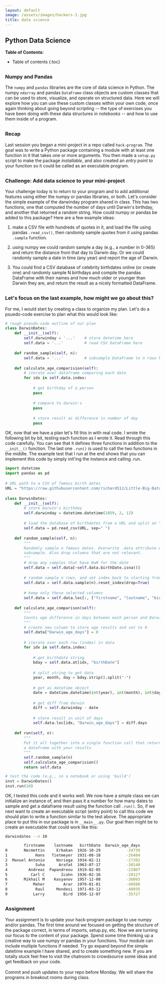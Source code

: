 ```yaml
---
layout: default
image: /assets/images/hackers-1.jpg
title: data science
---
```



<style>
h2 {
    margin-top: 30px;
}
h3 {
    margin-top: 30px;
}
pre {
    line-height: 1.25em;
}
pre code {
    font-size: 0.9em;
}
</style>


## Python Data Science

**Table of Contents:**
* Table of contents
{:toc}


### Numpy and Pandas
The `numpy` and `pandas` libraries are the core of data science in Python.
The numpy `ndarray` and pandas `DataFrame` class objects are custom classes
that can be used to store, visualize, and operate on structured data. 
Here we will explore how you can use these custom classes within your own
code, once again thinking about going beyond scripting -- the type of 
exercises you have been doing with these data structures in notebooks -- 
and how to use them inside of a program.


### Recap
Last session you began a mini-project in a repo called `hack-program`. The
goal was to write a Python package containing a module with at least
one function in it that takes one or more arguments. You then made a 
`setup.py` script to make the package <i>installable</i>, and also created
an <i>entry point</i> to your function so it could be called as an 
executable program. 


### Challenge: Add data science to your mini-project
Your challenge today is to return to your program and to add additional 
features using either the numpy or pandas libraries, or both. Let's consider
the simple example of the darwinday program shared in class. This has two 
functions, one that computed the number of days until Darwin's birthday, and
another that returned a random string. How could numpy or pandas be added
to this package? Here are a few example ideas:

1. make a CSV file with hundreds of quotes in it, and load the file 
using pandas `.read_csv()`, then randomly sample quotes from it using 
pandas `.sample` function.

2. using numpy we could random sample a day (e.g., a number in 0-365) and
return the distance from that day to Darwin day. Or we could randomly sample
a date in time (any year) and report the age of Darwin.

3. You could find a CSV database of celebrity birthdates online 
(or create one) and randomly sample N birthdays and compile the pandas
DataFrame with their names and how much older or younger than Darwin they 
are, and return the result as a nicely formatted DataFrame.


### Let's focus on the last example, how might we go about this?
For me, I would start by creating a class to organize my plan. Let's do a 
psuedo-code exercise to plan what this would look like:


```python
# rough pseudo-code outline of our plan
class DarwinDates:
    def __init__(self):
        self.darwinday = '...'    # store datetime here
        self.data = '...'         # read CSV DataFrame here

    def random_sample(self, n):
        self.data = '...'         # subsample DataFrame to n rows here

    def calculate_age_comparision(self):
        # iterate over dataframe comparing each date
        for idx in self.data.index:

            # get birthday of a person
            pass

            # compare to darwin's 
            pass

            # store result as difference in number of day
            pass
```

OK, now that we have a plan let's fill this in with real code. I wrote the 
following bit by bit, testing each function as I wrote it. Read through this
code carefully. You can see that it defines three functions in addition to 
the `__init__()` function. The last one `.run()` is used to call the two 
functions in the middle. The example test that I run at the end shows that 
you can implement this code by simply init'ing the instance and calling .run.

```python
import datetime
import pandas as pd

# URL path to a CSV of famous birth dates
URL = "https://raw.githubusercontent.com/richard512/Little-Big-Data/master/famous-birthdates.csv"

class DarwinDates:
    def __init__(self):
        # store Darwin's birthday 
        self.darwinday = datetime.datetime(1859, 2, 12)

        # load the database of birthdates from a URL and split on " "
        self.data = pd.read_csv(URL, sep=" ")

    def random_sample(self, n):
        """
        Randomly sample n famous dates. Overwrite .data attribute w/ new 
        subsample. Also drop columns that are not relevant.
        """
        # drop any samples that have NaN for the date
        self.data = self.data[~self.data.birthDate.isna()]

        # random sample n rows, and set index back to starting from zero
        self.data = self.data.sample(n).reset_index(drop=True)

        # keep only these selected columns
        self.data = self.data.loc[:, ["firstname", "lastname", "birthDate"]]

    def calculate_age_comparison(self):
        """
        Counts age difference in days between each person and Darwin
        """
        # create new column to store age results and set to 0
        self.data["Darwin_age_days"] = 0

        # iterate over each row (index) in data
        for idx in self.data.index:

            # get birthdate string
            bday = self.data.at[idx, "birthDate"]

            # split string to get data
            year, month, day = bday.strip().split("-")

            # get as datetime object
            date = datetime.datetime(int(year), int(month), int(day))

            # get diff from darwin
            diff = self.darwinday - date

            # store result in unit of days
            self.data.loc[idx, "Darwin_age_days"] = diff.days

    def run(self, n):
        """
        Put it all together into a single function call that returns 
        a dataframe with your results
        """
        self.random_sample(n)
        self.calculate_age_comparision()
        return self.data
```
```python
# test the code (e.g., in a notebook or using 'build')
inst = DarwinDates()
inst.run(10)
```

OK, I tested this code and it works well. We now have a simple class we
can initialize an instance of, and then pass it a number for how many dates
to sample and get a dataframe result using the function call `.run()`. 
So, if we next want to create an executable script (entry point) to call 
this code we should plan to write a function similar to the test above.
The appropriate place to put this in our package is in `__main__.py`. Our
goal then might be to create an executable that could work like this:

```bash
darwindates --n 10
```
```bash
        firstname    lastname   birthDate  Darwin_age_days
0       Necmettin     Erbakan  1926-10-29           -24730
1            Hans   Tietmeyer  1931-08-18           -26484
2  Manuel Antonio     Noriega  1934-02-11           -27392
3            Suha      Arafat  1963-07-17           -38140
4         Andreas  Papandreou  1919-02-05           -21907
5          Carl C       Icahn  1936-02-16           -28127
6       Mikhail M    Kasyanov  1957-12-08           -36093
7           Maher        Arar  1970-01-01           -40500
8            Raul     Mondesi  1971-03-12           -40935
9           Larry        Bird  1956-12-07           -35727
```


### Assignment
<div class="alert alert-success">
    Your assignment is to update your hack-program package to use numpy and/or
    pandas. The first time around we focused on getting the structure of the 
    package correct, in terms of imports, setup.py, etc. Now we are turning 
    our focus to the content of your package. Spend some time thinking up a
    creative way to use numpy or pandas in your functions. Your module can
    include multiple functions if needed. Try go expand beyond the simple
    datetime example I have shared, and to create something new. If you are 
    totally stuck feel free to visit the chatroom to crowdsource some ideas
    and get feedback on your code.
    <br><br>
    Commit and push updates to your repo before Monday. We will share the 
    programs in breakout rooms during class.
</div>